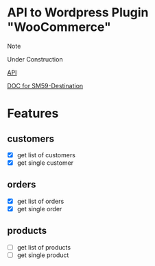 # API to Wordpress Plugin "WooCommerce"

> [!NOTE]
> Under Construction

[API](https://woocommerce.github.io/woocommerce-rest-api-docs/#)

[DOC for SM59-Destination](https://github.com/abapGit/abapGit/issues/1841)

# Features

## customers

- [X] get list of customers
- [X] get single customer

## orders

- [X] get list of orders
- [X] get single order

## products

- [ ] get list of products
- [ ] get single product
